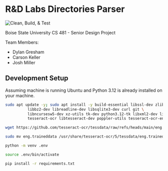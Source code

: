 # R&D Labs Directories Parser

![Clean, Build, & Test](https://github.com/cs481-ekh/s25-mildly-annoyed-minions/actions/workflows/clean-build-test.yml/badge.svg)

Boise State University CS 481 - Senior Design Project

Team Members:

- Dylan Gresham
- Carson Keller
- Josh Miller

## Development Setup

Assuming machine is running Ubuntu and Python 3.12 is already installed on your machine.

```bash
sudo apt update -y; sudo apt install -y build-essential libssl-dev zlib1g-dev \
          libbz2-dev libreadline-dev libsqlite3-dev curl git \
          libncursesw5-dev xz-utils tk-dev python3.12-tk libxml2-dev libxmlsec1-dev libffi-dev liblzma-dev \
          tesseract-ocr libtesseract-dev poppler-utils tesseract-ocr-eng libtiff6

wget https://github.com/tesseract-ocr/tessdata/raw/refs/heads/main/eng.traineddata

sudo mv eng.traineddata /usr/share/tesseract-ocr/5/tessdata/eng.traineddata

python -m venv .env

source .env/bin/activate

pip install -r requirements.txt
```

